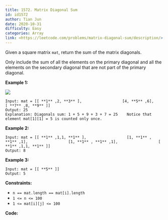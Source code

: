 ```yaml
---
title: 1572. Matrix Diagonal Sum
id: id1572
author: Tian Jun
date: 2020-10-31
difficulty: Easy
categories: Array
link: <https://leetcode.com/problems/matrix-diagonal-sum/description/>
---
```


Given a square matrix `mat`, return the sum of the matrix diagonals.

Only include the sum of all the elements on the primary diagonal and all the
elements on the secondary diagonal that are not part of the primary diagonal.



**Example 1:**

![](https://assets.leetcode.com/uploads/2020/08/14/sample_1911.png)
            
	Input: mat = [[ **1** ,2, **3** ],                  [4, **5** ,6],                  [ **7** ,8, **9** ]]    
	Output: 25    
	Explanation: Diagonals sum: 1 + 5 + 9 + 3 + 7 = 25    Notice that element mat[1][1] = 5 is counted only once.    

**Example 2:**
            
	Input: mat = [[ **1** ,1,1, **1** ],                  [1, **1** , **1** ,1],                  [1, **1** , **1** ,1],                  [ **1** ,1,1, **1** ]]    
	Output: 8    

**Example 3:**
            
	Input: mat = [[ **5** ]]    
	Output: 5    



**Constraints:**

  * `n == mat.length == mat[i].length`
  * `1 <= n <= 100`
  * `1 <= mat[i][j] <= 100`


**Code:**

